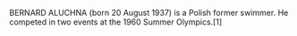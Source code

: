 BERNARD ALUCHNA (born 20 August 1937) is a Polish former swimmer. He competed in two events at the 1960 Summer Olympics.[1]
